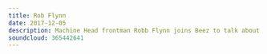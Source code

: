 ```yaml
---
title: Rob Flynn
date: 2017-12-05
description: Machine Head frontman Robb Flynn joins Beez to talk about their new album, Catharsis, and there's new music from former Group Dogdrill and Black Spiders frontman, Pete Spiby.
soundcloud: 365442641
---
```


